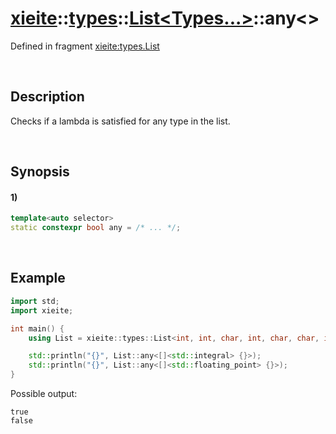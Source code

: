 # [xieite](../../../../../xieite.md)\:\:[types](../../../../../types.md)\:\:[List<Types...>](../../../list.md)\:\:any\<\>
Defined in fragment [xieite:types.List](../../../../../../src/types/list.cpp)

&nbsp;

## Description
Checks if a lambda is satisfied for any type in the list.

&nbsp;

## Synopsis
#### 1)
```cpp
template<auto selector>
static constexpr bool any = /* ... */;
```

&nbsp;

## Example
```cpp
import std;
import xieite;

int main() {
    using List = xieite::types::List<int, int, char, int, char, char, int>;

    std::println("{}", List::any<[]<std::integral> {}>);
    std::println("{}", List::any<[]<std::floating_point> {}>);
}
```
Possible output:
```
true
false
```
